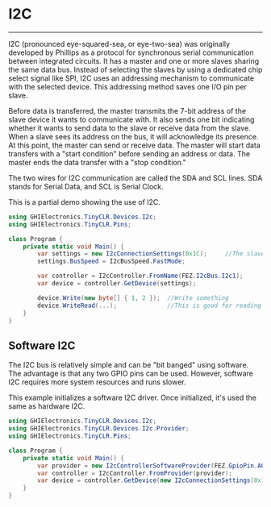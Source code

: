 # I2C
---
I2C (pronounced eye-squared-sea, or eye-two-sea) was originally developed by Phillips as a protocol for synchronous serial communication between integrated circuits. It has a master and one or more slaves sharing the same data bus. Instead of selecting the slaves by using a dedicated chip select signal like SPI, I2C uses an addressing mechanism to communicate with the selected device. This addressing method saves one I/O pin per slave.

Before data is transferred, the master transmits the 7-bit address of the slave device it wants to communicate with. It also sends one bit indicating whether it wants to send data to the slave or receive data from the slave. When a slave sees its address on the bus, it will acknowledge its presence. At this point, the master can send or receive data. The master will start data transfers with a "start condition" before sending an address or data. The master ends the data transfer with a "stop condition."

The two wires for I2C communication are called the SDA and SCL lines. SDA stands for Serial Data, and SCL is Serial Clock.

This is a partial demo showing the use of I2C.

```csharp
using GHIElectronics.TinyCLR.Devices.I2c;
using GHIElectronics.TinyCLR.Pins;

class Program {
    private static void Main() {
        var settings = new I2cConnectionSettings(0x1C);     //The slave's address.
        settings.BusSpeed = I2cBusSpeed.FastMode;

        var controller = I2cController.FromName(FEZ.I2cBus.I2c1);
        var device = controller.GetDevice(settings);

        device.Write(new byte[] { 1, 2 });  //Write something
        device.WriteRead(...);              //This is good for reading registers.
    }
}

```

## Software I2C

The I2C bus is relatively simple and can be "bit banged" using software. The advantage is that any two GPIO pins can be used. However, software I2C requires more system resources and runs slower.

This example initializes a software I2C driver. Once initialized, it's used the same as hardware I2C.

```csharp
using GHIElectronics.TinyCLR.Devices.I2c;
using GHIElectronics.TinyCLR.Devices.I2c.Provider;
using GHIElectronics.TinyCLR.Pins;

class Program {
    private static void Main() {
        var provider = new I2cControllerSoftwareProvider(FEZ.GpioPin.A0, FEZ.GpioPin.A1, false);
        var controller = I2cController.FromProvider(provider);
        var device = controller.GetDevice(new I2cConnectionSettings(0x1C) { AddressFormat = I2cAddressFormat.SevenBit, BusSpeed = I2cBusSpeed.StandardMode }); //Device address
    }
}

```